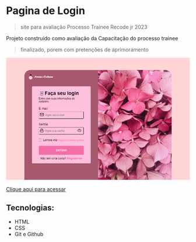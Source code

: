 # Pagina de Login
> site para avaliação Processo Trainee Recode jr 2023


Projeto construído como avaliação da Capacitação do processo trainee

> finalizado, porem com pretenções de aprimoramento

![Preview](./assets/.github/Preview.png)

[Clique aqui para acessar](https://pagina-de-login-orpin.vercel.app)
## Tecnologias:

- HTML
- CSS
- Git e Github
